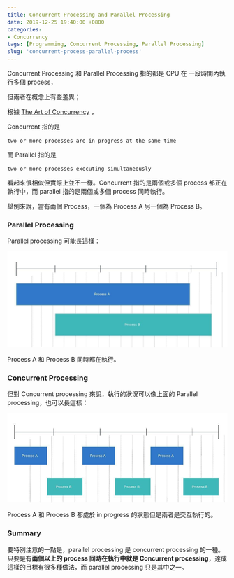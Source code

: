 ```yaml
---
title: Concurrent Processing and Parallel Processing
date: 2019-12-25 19:40:00 +0800
categories:
- Concurrency
tags: [Programming, Concurrent Processing, Parallel Processing]
slug: 'concurrent-process-parallel-process'
---
```


Concurrent Processing 和 Parallel Processing 指的都是 CPU 在 一段時間內執行多個 process，

但兩者在概念上有些差異；

根據 [The Art of Concurrency](http://shop.oreilly.com/product/9780596521547.do) ，

Concurrent 指的是 

    two or more processes are in progress at the same time
<!--more-->
而 Parallel 指的是

    two or more processes executing simultaneously

看起來很相似但實際上並不一樣。Concurrent 指的是兩個或多個 process 都正在執行中，而 parallel 指的是兩個或多個 process 同時執行。

舉例來說，當有兩個 Process，一個為 Process A 另一個為 Process B。

### Parallel Processing
Parallel processing 可能長這樣：

![parallel_processing](/images/concurrent_processing_and_parallel_processing/parallel_processing.jpeg)

Process A 和 Process B 同時都在執行。

### Concurrent Processing
但對 Concurrent processing 來說，執行的狀況可以像上面的 Parallel processing，也可以長這樣：

![consurrent_processing](/images/concurrent_processing_and_parallel_processing/concurrent_processing.jpeg)

Process A 和 Process B 都處於 in progress 的狀態但是兩者是交互執行的。

### Summary
要特別注意的一點是，parallel processing 是 concurrent processing 的一種。  
只要是有**兩個以上的 process 同時在執行中就是 Concurrent processing**，達成這樣的目標有很多種做法，而 parallel processing 只是其中之一。


